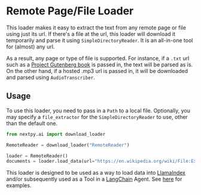 # Remote Page/File Loader

This loader makes it easy to extract the text from any remote page or file using just its url. If there's a file at the url, this loader will download it temporarily and parse it using `SimpleDirectoryReader`. It is an all-in-one tool for (almost) any url.

As a result, any page or type of file is supported. For instance, if a `.txt` url such as a [Project Gutenberg book](https://www.gutenberg.org/cache/epub/69994/pg69994.txt) is passed in, the text will be parsed as is. On the other hand, if a hosted .mp3 url is passed in, it will be downloaded and parsed using `AudioTranscriber`.

## Usage

To use this loader, you need to pass in a `Path` to a local file. Optionally, you may specify a `file_extractor` for the `SimpleDirectoryReader` to use, other than the default one.

```python
from nextpy.ai import download_loader

RemoteReader = download_loader("RemoteReader")

loader = RemoteReader()
documents = loader.load_data(url="https://en.wikipedia.org/wiki/File:Example.jpg")
```

This loader is designed to be used as a way to load data into [LlamaIndex](https://github.com/jerryjliu/gpt_index/tree/main/gpt_index) and/or subsequently used as a Tool in a [LangChain](https://github.com/hwchase17/langchain) Agent. See [here](https://github.com/emptycrown/llama-hub/tree/main) for examples.
